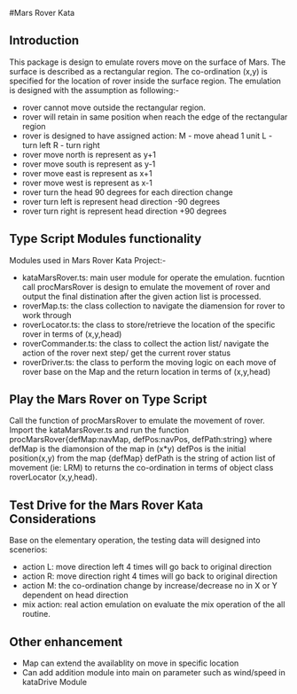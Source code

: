 #Mars Rover Kata
## Introduction
This package is design to emulate rovers move on the surface of Mars. The surface is described as a rectangular region. The co-ordination (x,y) is specified for the location of rover inside the surface region. The emulation is designed with the assumption as following:-
- rover cannot move outside the rectangular region.
- rover will retain in same position when reach the edge of the rectangular region
- rover is designed to have assigned action:
    M - move ahead 1 unit
    L - turn left
    R - turn right
- rover move north is represent as y+1
- rover move south is represent as y-1
- rover move east is represent as x+1
- rover move west is represent as x-1
- rover turn the head 90 degrees for each direction change
- rover turn left is represent head direction -90 degrees
- rover turn right is represent head direction +90 degrees

## Type Script Modules functionality
Modules used in Mars Rover Kata Project:-
- kataMarsRover.ts: main user module for operate the emulation. 
  fucntion call procMarsRover is design to emulate the movement of rover and output the final distination after the given action list is processed.
- roverMap.ts: the class collection to navigate the diamension for rover to work
  through
- roverLocator.ts: the class to store/retrieve the location of the specific rover 
  in terms of (x,y,head)
- roverCommander.ts: the class to collect the action list/ navigate the action 
  of the rover next step/ get the current rover status 
- roverDriver.ts: the class to perform the moving logic on each move of rover 
  base on the Map and the return location in terms of (x,y,head)

## Play the Mars Rover on Type Script 
Call the function of procMarsRover to emulate the movement of rover. Import the kataMarsRover.ts and run the function procMarsRover{defMap:navMap, defPos:navPos, defPath:string}
  where defMap is the diamonsion of the map in (x*y)
        defPos is the initial position(x,y) from the map {defMap}
        defPath is the string of action list of movement (ie: LRM) 
to returns the co-ordination in terms of object class roverLocator (x,y,head).

## Test Drive for the Mars Rover Kata Considerations
Base on the elementary operation, the testing data will designed into scenerios:
- action L: move direction left 4 times will go back to original direction
- action R: move direction right 4 times will go back to original direction
- action M: the co-ordination change by increase/decrease no in X or Y dependent
  on head direction
- mix action: real action emulation on evaluate the mix operation of the all
  routine.

## Other enhancement
- Map can extend the availablity on move in specific location
- Can add addition module into main on parameter such as wind/speed in kataDrive 
  Module  
